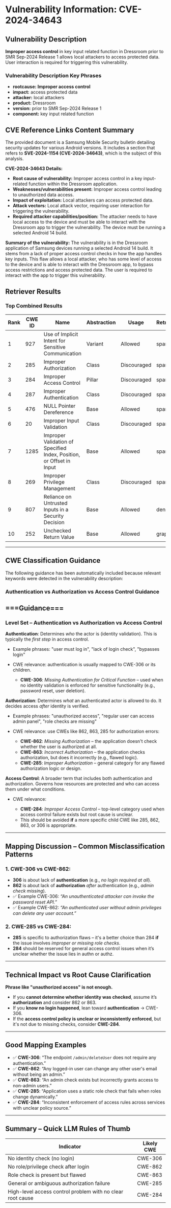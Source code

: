 # Vulnerability Information: CVE-2024-34643

## Vulnerability Description
**Improper access control** in key input related function in Dressroom prior to SMR Sep-2024 Release 1 allows local attackers to access protected data. User interaction is required for triggering this vulnerability.

### Vulnerability Description Key Phrases
- **rootcause:** **Improper access control**
- **impact:** access protected data
- **attacker:** local attackers
- **product:** Dressroom
- **version:** prior to SMR Sep-2024 Release 1
- **component:** key input related function

## CVE Reference Links Content Summary
The provided document is a Samsung Mobile Security bulletin detailing security updates for various Android versions. It includes a section that refers to **SVE-2024-1154 (CVE-2024-34643)**, which is the subject of this analysis.

**CVE-2024-34643 Details:**

*   **Root cause of vulnerability:** Improper access control in a key input-related function within the Dressroom application.
*   **Weaknesses/vulnerabilities present:** Improper access control leading to unauthorized data access.
*   **Impact of exploitation:** Local attackers can access protected data.
*   **Attack vectors:** Local attack vector, requiring user interaction for triggering the vulnerability.
*   **Required attacker capabilities/position:** The attacker needs to have local access to the device and must be able to interact with the Dressroom app to trigger the vulnerability. The device must be running a selected Android 14 build.

**Summary of the vulnerability:**
The vulnerability is in the Dressroom application of Samsung devices running a selected Android 14 build. It stems from a lack of proper access control checks in how the app handles key inputs. This flaw allows a local attacker, who has some level of access to the device and is able to interact with the Dressroom app, to bypass access restrictions and access protected data. The user is required to interact with the app to trigger this vulnerability.

## Retriever Results

### Top Combined Results

| Rank | CWE ID | Name | Abstraction | Usage  | Retrievers | Individual Scores |
|------|--------|------|-------------|-------|------------|-------------------|
| 1 | 927 | Use of Implicit Intent for Sensitive Communication | Variant | Allowed | sparse | 0.194 |
| 2 | 285 | Improper Authorization | Class | Discouraged | sparse | 0.191 |
| 3 | 284 | Improper Access Control | Pillar | Discouraged | sparse | 0.180 |
| 4 | 287 | Improper Authentication | Class | Discouraged | sparse | 0.175 |
| 5 | 476 | NULL Pointer Dereference | Base | Allowed | sparse | 0.168 |
| 6 | 20 | Improper Input Validation | Class | Discouraged | sparse | 0.168 |
| 7 | 1285 | Improper Validation of Specified Index, Position, or Offset in Input | Base | Allowed | sparse | 0.165 |
| 8 | 269 | Improper Privilege Management | Class | Discouraged | sparse | 0.165 |
| 9 | 807 | Reliance on Untrusted Inputs in a Security Decision | Base | Allowed | dense | 0.561 |
| 10 | 252 | Unchecked Return Value | Base | Allowed | graph | 0.002 |


---

## CWE Classification Guidance

The following guidance has been automatically included because relevant keywords were detected in the vulnerability description:

### Authentication vs Authorization vs Access Control Guidance

## ===Guidance===

### Level Set – Authentication vs Authorization vs Access Control

**Authentication**:
Determines *who* the actor is (identity validation). This is typically the *first step* in access control.

* Example phrases: "user must log in", "lack of login check", "bypasses login"
* CWE relevance: authentication is usually mapped to CWE-306 or its children.

  * **CWE-306**: *Missing Authentication for Critical Function* – used when no identity validation is enforced for sensitive functionality (e.g., password reset, user deletion).

**Authorization**:
Determines *what* an authenticated actor is allowed to do. It decides access *after* identity is verified.

* Example phrases: "unauthorized access", "regular user can access admin panel", "role checks are missing"
* CWE relevance: use CWEs like 862, 863, 285 for authorization errors:

  * **CWE-862**: *Missing Authorization* – the application doesn't check whether the user is authorized at all.
  * **CWE-863**: *Incorrect Authorization* – the application checks authorization, but does it incorrectly (e.g., flawed logic).
  * **CWE-285**: *Improper Authorization* – general category for any flawed authorization logic or design.

**Access Control**:
A broader term that includes both authentication and authorization. Governs how resources are protected and who can access them under what conditions.

* CWE relevance:

  * **CWE-284**: *Improper Access Control* – top-level category used when access control failure exists but root cause is unclear.
  * This should be avoided **if** a more specific child CWE like 285, 862, 863, or 306 is appropriate.

---

## Mapping Discussion – Common Misclassification Patterns

### 1. **CWE-306 vs CWE-862**:

* **306** is about lack of **authentication** (e.g., *no login required at all*).
* **862** is about lack of **authorization** *after* authentication (e.g., *admin check missing*).
* ✅ Example CWE-306: *“An unauthenticated attacker can invoke the password reset API.”*
* ✅ Example CWE-862: *“An authenticated user without admin privileges can delete any user account.”*

### 2. **CWE-285 vs CWE-284**:

* **285** is specific to authorization flaws – it's a better choice than 284 **if** the issue involves *improper or missing role checks*.
* **284** should be reserved for general access control issues when it’s unclear whether the issue lies in authn or authz.

---

## Technical Impact vs Root Cause Clarification

**Phrase like "unauthorized access" is not enough.**

* If you **cannot determine whether identity was checked**, assume it’s **authorization** and consider 862 or 863.
* If you **know no login happened**, lean toward **authentication** → CWE-306.
* If the **access control policy is unclear or inconsistently enforced**, but it's not due to missing checks, consider **CWE-284**.

---

## Good Mapping Examples

* ✅ **CWE-306**: “The endpoint `/admin/deleteUser` does not require any authentication.”
* ✅ **CWE-862**: “Any logged-in user can change any other user's email without being an admin.”
* ✅ **CWE-863**: “An admin check exists but incorrectly grants access to non-admin users.”
* ✅ **CWE-285**: “Application uses a static role check that fails when roles change dynamically.”
* ✅ **CWE-284**: “Inconsistent enforcement of access rules across services with unclear policy source.”

---

## Summary – Quick LLM Rules of Thumb

| **Indicator**                                              | **Likely CWE** |
| ---------------------------------------------------------- | -------------- |
| No identity check (no login)                               | CWE-306        |
| No role/privilege check after login                        | CWE-862        |
| Role check is present but flawed                           | CWE-863        |
| General or ambiguous authorization failure                 | CWE-285        |
| High-level access control problem with no clear root cause | CWE-284        |


